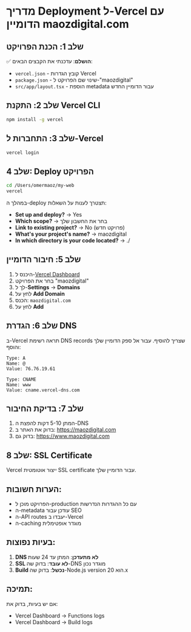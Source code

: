 # מדריך Deployment ל-Vercel עם הדומיין maozdigital.com

## שלב 1: הכנת הפרויקט

✅ **הושלם**: עדכנתי את הקבצים הבאים:
- `vercel.json` - קובץ הגדרות Vercel
- `package.json` - שינוי שם הפרויקט ל-"maozdigital"
- `src/app/layout.tsx` - הוספת metadata עבור הדומיין החדש

## שלב 2: התקנת Vercel CLI

```bash
npm install -g vercel
```

## שלב 3: התחברות ל-Vercel

```bash
vercel login
```

## שלב 4: Deploy הפרויקט

```bash
cd /Users/omermaoz/my-web
vercel
```

במהלך ה-deploy תצטרך לענות על השאלות:
- **Set up and deploy?** → Yes
- **Which scope?** → בחר את החשבון שלך
- **Link to existing project?** → No (פרויקט חדש)
- **What's your project's name?** → maozdigital
- **In which directory is your code located?** → ./

## שלב 5: חיבור הדומיין

1. היכנס ל-[Vercel Dashboard](https://vercel.com/dashboard)
2. בחר את הפרויקט "maozdigital"
3. לך ל-**Settings** → **Domains**
4. לחץ על **Add Domain**
5. הכנס: `maozdigital.com`
6. לחץ על **Add**

## שלב 6: הגדרת DNS

ב-Vercel תראה רשימת DNS records שצריך להוסיף. עבור אל ספק הדומיין שלך והוסף:

```
Type: A
Name: @
Value: 76.76.19.61

Type: CNAME  
Name: www
Value: cname.vercel-dns.com
```

## שלב 7: בדיקת החיבור

1. המתן 5-10 דקות להפצת ה-DNS
2. בדוק את האתר ב: https://maozdigital.com
3. בדוק גם: https://www.maozdigital.com

## שלב 8: SSL Certificate

Vercel ייצור אוטומטית SSL certificate עבור הדומיין שלך.

## הערות חשובות:

- הפרויקט מוכן ל-production עם כל ההגדרות הנדרשות
- ה-metadata עודכן עבור SEO
- ה-API routes יעבדו ב-Vercel
- ה-caching מוגדר אופטימלית

## בעיות נפוצות:

1. **DNS לא מתעדכן**: המתן עד 24 שעות
2. **SSL לא עובד**: בדוק שה-DNS מוגדר נכון
3. **Build נכשל**: בדוק שה-Node.js version הוא 20.x

## תמיכה:

אם יש בעיות, בדוק את:
- Vercel Dashboard → Functions logs
- Vercel Dashboard → Build logs
